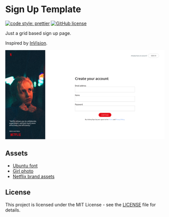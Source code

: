 # Sign Up Template

[![code style: prettier](https://img.shields.io/badge/code_style-prettier-ff69b4.svg)](https://github.com/prettier/prettier)
[![GitHub license](https://img.shields.io/badge/license-MIT-blue.svg)](https://github.com/malcodeman/sign-up-template/blob/master/LICENSE)

Just a grid based sign up page.

Inspired by [InVision](https://projects.invisionapp.com/d/login).

![Screenshot](docs/images/screenshot.png)

## Assets

- [Ubuntu font](https://fonts.google.com/specimen/Ubuntu)
- [Girl photo](https://unsplash.com/photos/gEkL3UfB3qw)
- [Netflix brand assets](https://brand.netflix.com)

## License

This project is licensed under the MIT License - see the [LICENSE](LICENSE) file for details.

